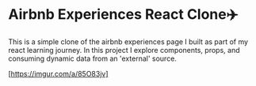 # Airbnb Experiences React Clone✈️

This is a simple clone of the airbnb experiences page I built as part of my react learning journey. In this project I explore components, props, and consuming dynamic data from an 'external' source.

[https://imgur.com/a/85O83jv]

